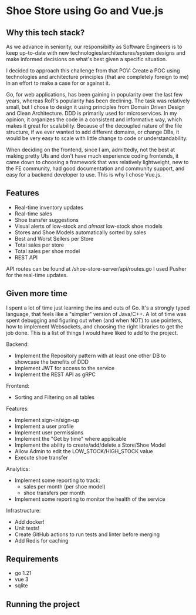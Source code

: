 # Shoe Store using Go and Vue.js
## Why this tech stack?
As we advance in seniority, our responsibilty as Software Engineers is to keep up-to-date with new 
technologies/architectures/system designs and make informed decisions on what's best given a specific situation.

I decided to approach this challenge from that POV: Create a POC using technologies and architecture principles (that
are completely foreign to me) in an effort to make a case for or against it.

Go, for web applications, has been gaining in popularity over the last few years, whereas RoR's popularity has been
declining. The task was relatively small, but I chose to design it using principles from Domain Driven Design and Clean
Architecture. DDD is primarily used for microservices. In my opinion, it organizes the code in a consistent and 
informative way, which makes it great for scalability.
Because of the decoupled nature of the file structure, if we ever wanted to add different domains, or change DBs, 
it would be very easy to scale with little change to code or understandability.

When deciding on the frontend, since I am, admittedly, not the best at making pretty UIs and don't have much experience
coding frontends, it came down to choosing a framework that was relatively lightweight, new to the FE community, had
good documentation and community support, and easy for a backend developer to use. 
This is why I chose Vue.js.

## Features
* Real-time inventory updates
* Real-time sales
* Shoe transfer suggestions
* Visual alerts of low-stock and _almost_ low-stock shoe models
* Stores and Shoe Models automatically sorted by sales
* Best and Worst Sellers per Store
* Total sales per store
* Total sales per shoe model
* REST API

API routes can be found at /shoe-store-server/api/routes.go
I used Pusher for the real-time updates.

## Given more time
I spent a lot of time just learning the ins and outs of Go. It's a strongly typed language, that feels like a "simpler"
version of Java/C++. A lot of time was spent debugging and figuring out when (and when NOT) to use pointers, how to
implement Websockets, and choosing the right libraries to get the job done. This is a list of things I would have liked
to add to the project.

Backend:
* Implement the Repository pattern with at least one other DB to showcase the benefits of DDD
* Implement JWT for access to the service
* Implement the REST API as gRPC

Frontend:
* Sorting and Filtering on all tables

Features:
* Implement sign-in/sign-up
* Implement a user profile
* Implement user permissions
* Implement the "Get by time" where applicable
* Implement the ability to create/add/delete a Store/Shoe Model
* Allow Admin to edit the LOW_STOCK/HIGH_STOCK value
* Execute shoe transfer


Analytics:
* Implement some reporting to track:
  * sales per month (per shoe model)
  * shoe transfers per month
* Implement some reporting to monitor the health of the service

Infrastructure:
* Add docker!
* Unit tests!
* Create GitHub actions to run tests and linter before merging
* Add Redis for caching

## Requirements
* go 1.21
* vue 3
* sqlite

## Running the project